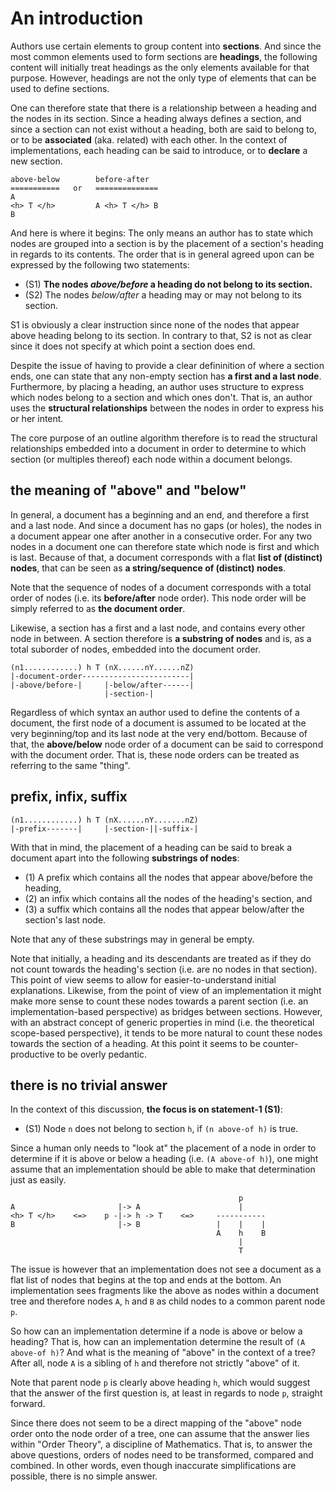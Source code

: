 
<!-- ======================================================================= -->
# An introduction

Authors use certain elements to group content into **sections**. And since the
most common elements used to form sections are **headings**, the following
content will initially treat headings as the only elements available for that
purpose. However, headings are not the only type of elements that can be used
to define sections.

One can therefore state that there is a relationship between a heading and the
nodes in its section. Since a heading always defines a section, and since a
section can not exist without a heading, both are said to belong to, or to be
**associated** (aka. related) with each other. In the context of implementations,
each heading can be said to introduce, or to **declare** a new section.

```
above-below        before-after
===========   or   ==============
A
<h> T </h>         A <h> T </h> B
B
```

And here is where it begins: The only means an author has to state which nodes
are grouped into a section is by the placement of a section's heading in
regards to its contents. The order that is in general agreed upon can be
expressed by the following two statements:

- (S1) **The nodes *above/before* a heading do not belong to its section.**
- (S2) The nodes *below/after* a heading may or may not belong to its section.

S1 is obviously a clear instruction since none of the nodes that appear above
heading belong to its section. In contrary to that, S2 is not as clear since it
does not specify at which point a section does end.

Despite the issue of having to provide a clear defininition of where a section
ends, one can state that any non-empty section has **a first and a last node**.
Furthermore, by placing a heading, an author uses structure to express which
nodes belong to a section and which ones don't. That is, an author uses the
**structural relationships** between the nodes in order to express his or her
intent.

The core purpose of an outline algorithm therefore is to read the structural
relationships embedded into a document in order to determine to which section
(or multiples thereof) each node within a document belongs.

<!-- ======================================================================= -->
## the meaning of "above" and "below"

In general, a document has a beginning and an end, and therefore a first and a
last node. And since a document has no gaps (or holes), the nodes in a document
appear one after another in a consecutive order. For any two nodes in a document
one can therefore state which node is first and which is last. Because of that,
a document corresponds with a flat **list of (distinct) nodes**, that can be
seen as **a string/sequence of (distinct) nodes**.

Note that the sequence of nodes of a document corresponds with a total order of
nodes (i.e. its **before/after** node order). This node order will be simply
referred to as **the document order**.

Likewise, a section has a first and a last node, and contains every other node
in between. A section therefore is **a substring of nodes** and is, as a total
suborder of nodes, embedded into the document order.

```
(n1............) h T (nX......nY......nZ)
|-document-order------------------------|
|-above/before-|     |-below/after------|
                     |-section-|
```

Regardless of which syntax an author used to define the contents of a document,
the first node of a document is assumed to be located at the very beginning/top
and its last node at the very end/bottom. Because of that, the **above/below**
node order of a document can be said to correspond with the document order.
That is, these node orders can be treated as referring to the same "thing".

<!-- ======================================================================= -->
## prefix, infix, suffix

```
(n1............) h T (nX......nY.......nZ)
|-prefix-------|     |-section-||-suffix-|
```

With that in mind, the placement of a heading can be said to break a document
apart into the following **substrings of nodes**:

- (1) A prefix which contains all the nodes that appear above/before the heading,
- (2) an infix which contains all the nodes of the heading's section, and
- (3) a suffix which contains all the nodes that appear below/after the section's
  last node.

Note that any of these substrings may in general be empty.

Note that initially, a heading and its descendants are treated as if they do
not count towards the heading's section (i.e. are no nodes in that section).
This point of view seems to allow for easier-to-understand initial explanations.
Likewise, from the point of view of an implementation it might make more sense
to count these nodes towards a parent section (i.e. an implementation-based
perspective) as bridges between sections. However, with an abstract concept of
generic properties in mind (i.e. the theoretical scope-based perspective), it
tends to be more natural to count these nodes towards the section of a heading.
At this point it seems to be counter-productive to be overly pedantic.

<!-- ======================================================================= -->
## there is no trivial answer

In the context of this discussion, **the focus is on statement-1 (S1)**:

* (S1) Node `n` does not belong to section `h`, if `(n above-of h)` is true.

Since a human only needs to "look at" the placement of a node in order to
determine if it is above or below a heading (i.e. `(A above-of h)`), one might
assume that an implementation should be able to make that determination just
as easily.

```
                                                   p
A                       |-> A                      |
<h> T </h>    <=>    p -|-> h -> T    <=>     -----------
B                       |-> B                 |    |    |
                                              A    h    B
                                                   |
                                                   T
```

The issue is however that an implementation does not see a document as a flat
list of nodes that begins at the top and ends at the bottom. An implementation
sees fragments like the above as nodes within a document tree and therefore
nodes `A`, `h` and `B` as child nodes to a common parent node `p`.

So how can an implementation determine if a node is above or below a heading?
That is, how can an implementation determine the result of `(A above-of h)`?
And what is the meaning of "above" in the context of a tree? After all, node
`A` is a sibling of `h` and therefore not strictly "above" of it.

Note that parent node `p` is clearly above heading `h`, which would suggest
that the answer of the first question is, at least in regards to node `p`,
straight forward.

Since there does not seem to be a direct mapping of the "above" node order
onto the node order of a tree, one can assume that the answer lies within
"Order Theory", a discipline of Mathematics. That is, to answer the above
questions, orders of nodes need to be transformed, compared and combined.
In other words, even though inaccurate simplifications are possible, there
is no simple answer.

